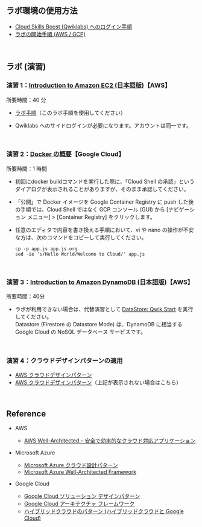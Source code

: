 ## ラボ環境の使用方法

- <a href="https://qualia906.github.io/skillsboost/how-to-login/" target=_blank>Cloud Skills Boost (Qwiklabs) へのログイン手順</a>
- <a href="https://qualia906.github.io/skillsboost/how-to-use-lab/" target=_blank>ラボの開始手順 (AWS / GCP)</a>

<br />    

## ラボ (演習)


### 演習 1：<a href="https://amazon.qwiklabs.com/focuses/60141?catalog_rank={%22rank%22%3A1%2C%22num_filters%22%3A0%2C%22has_search%22%3Atrue}&parent=catalog&search_id=23041378" target=_blank>Introduction to Amazon EC2 (日本語版)</a>【AWS】

所要時間：40 分

- <a href="https://github.com/qualia906/cloudarch/blob/main/docs/lab1/index.md" target=_blank>ラボ手順</a>（このラボ手順を使用してください）

- Qwiklabs へのサイドログインが必要になります。アカウントは同一です。
    

<br /> 

### 演習 2：<a href="https://www.qwiklabs.com/focuses/1029?catalog_rank=%7B%22rank%22%3A3%2C%22num_filters%22%3A1%2C%22has_search%22%3Atrue%7D&parent=catalog&search_id=4806504" target=_blank>Docker の概要</a>【Google Cloud】

所要時間：1 時間

-   初回にdocker buildコマンドを実行した際に、「Cloud Shell の承認」というダイアログが表示されることがありますが、そのまま承認してください。
    
-   「公開」で Docker イメージを Google Container Registry に push した後の手順では、Cloud Shell ではなく GCP コンソール (GUI) から [ナビゲーション  メニュー] > [Container Registry] をクリックします。
    
-   任意のエディタで内容を書き換える手順において、vi や nano の操作が不安な方は、次のコマンドをコピーして実行してください。  

    ```
    cp -p app.js app.js.org  
    sed -ie 's/Hello World/Welcome to Cloud/' app.js
    ```
  
<br />

### 演習 3：<a href="https://amazon.qwiklabs.com/focuses/51801?catalog_rank=%7B%22rank%22%3A1%2C%22num_filters%22%3A0%2C%22has_search%22%3Atrue%7D&parent=catalog&search_id=19747351" target=_blank>Introduction to Amazon DynamoDB (日本語版)</a>【AWS】

所要時間：40分
    
- ラボが利用できない場合は、代替演習として <a href="https://www.qwiklabs.com/focuses/941?catalog_rank=%7B%22rank%22%3A5%2C%22num_filters%22%3A0%2C%22has_search%22%3Atrue%7D&parent=catalog&search_id=9212410" target=_blank>DataStore: Qwik Start</a> を実行してください。  
  Datastore (Firestore  の Datastore Mode) は、DynamoDB に相当する Google Cloud の NoSQL データベース サービスです。

<br />

### 演習 4：クラウドデザインパターンの適用

-   <a href="http://aws.clouddesignpattern.org/index.php/%E3%83%A1%E3%82%A4%E3%83%B3%E3%83%9A%E3%83%BC%E3%82%B8" target=_blank>AWS クラウドデザインパターン</a>    
-   <a href="http://web.archive.org/web/20171008040110/http:/aws.clouddesignpattern.org/index.php/%E3%83%A1%E3%82%A4%E3%83%B3%E3%83%9A%E3%83%BC%E3%82%B8" target=_blank>AWS クラウドデザインパターン</a>（上記が表示されない場合はこちら）
    
<br />  

## Reference

- AWS
  -  <a href="https://aws.amazon.com/jp/architecture/well-architected/" target=_blank>AWS Well-Architected – 安全で効率的なクラウド対応アプリケーション</a> 

 
 - Microsoft Azure   
   -   <a href="https://docs.microsoft.com/ja-jp/azure/architecture/patterns/" target=_blank>Microsoft Azure クラウド設計パターン</a>  
   -   <a href="https://docs.microsoft.com/ja-jp/azure/architecture/framework/" target=_blank>Microsoft Azure Well-Architected Framework</a>    


- Google Cloud
  -  <a href="https://events.withgoogle.com/solution-design-pattern/" target=_blank>Google Cloud ソリューション デザインパターン</a>  
  -  <a href="https://cloud.google.com/architecture/framework" target=_blank>Google Cloud アーキテクチャ フレームワーク</a> 
  -  <a href="https://www.slideshare.net/GoogleCloudPlatformJP/cloud-onair-google-cloud-201927-133656441" target=_blank>ハイブリッドクラウドのパターン (ハイブリッドクラウドと Google Cloud)</a>  
